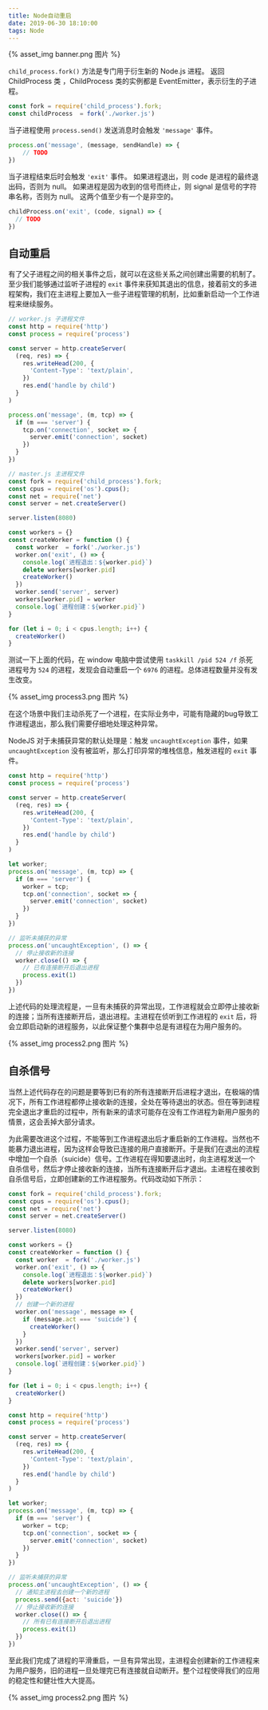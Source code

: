 ```yaml
---
title: Node自动重启
date: 2019-06-30 18:10:00
tags: Node
---
```


{% asset_img banner.png 图片 %}

`child_process.fork()` 方法是专门用于衍生新的 Node.js 进程。 返回 ChildProcess  类  ，ChildProcess 类的实例都是 EventEmitter，表示衍生的子进程。

<!-- more -->

```js
const fork = require('child_process').fork;
const childProcess  = fork('./worker.js')
```

当子进程使用 `process.send()` 发送消息时会触发 `'message'` 事件。

```js
process.on('message', (message, sendHandle) => {
	// TODO
})
```

当子进程结束后时会触发 `'exit'` 事件。 如果进程退出，则 code 是进程的最终退出码，否则为 null。 如果进程是因为收到的信号而终止，则 signal 是信号的字符串名称，否则为 null。 这两个值至少有一个是非空的。

```js
childProcess.on('exit', (code, signal) => {
  // TODO
})
```

## 自动重启

有了父子进程之间的相关事件之后，就可以在这些关系之间创建出需要的机制了。至少我们能够通过监听子进程的 `exit` 事件来获知其退出的信息，接着前文的多进程架构，我们在主进程上要加入一些子进程管理的机制，比如重新启动一个工作进程来继续服务。

```js
// worker.js 子进程文件
const http = require('http')
const process = require('process')

const server = http.createServer(
  (req, res) => {
    res.writeHead(200, {
      'Content-Type': 'text/plain',
    })
    res.end('handle by child')
  }
)

process.on('message', (m, tcp) => {
  if (m === 'server') {
    tcp.on('connection', socket => {
      server.emit('connection', socket)
    })
  }
})
```
```js
// master.js 主进程文件
const fork = require('child_process').fork;
const cpus = require('os').cpus();
const net = require('net')
const server = net.createServer()

server.listen(8080)

const workers = {}
const createWorker = function () {
  const worker  = fork('./worker.js')
  worker.on('exit', () => {
    console.log(`进程退出：${worker.pid}`)
    delete workers[worker.pid]
    createWorker()
  })
  worker.send('server', server)
  workers[worker.pid] = worker
  console.log(`进程创建：${worker.pid}`)
}

for (let i = 0; i < cpus.length; i++) {
  createWorker()
}
```

测试一下上面的代码，在 window 电脑中尝试使用 `taskkill /pid 524 /f` 杀死进程号为 `524` 的进程，发现会自动重启一个 `6976` 的进程。总体进程数量并没有发生改变。

{% asset_img process3.png 图片 %}

在这个场景中我们主动杀死了一个进程，在实际业务中，可能有隐藏的bug导致工作进程退出，那么我们需要仔细地处理这种异常。

NodeJS 对于未捕获异常的默认处理是：触发 `uncaughtException` 事件，如果 `uncaughtException` 没有被监听，那么打印异常的堆栈信息，触发进程的 `exit` 事件。

```js
const http = require('http')
const process = require('process')

const server = http.createServer(
  (req, res) => {
    res.writeHead(200, {
      'Content-Type': 'text/plain',
    })
    res.end('handle by child')
  }
)

let worker;
process.on('message', (m, tcp) => {
  if (m === 'server') {
    worker = tcp;
    tcp.on('connection', socket => {
      server.emit('connection', socket)
    })
  }
})

// 监听未捕获的异常
process.on('uncaughtException', () => {
  // 停止接收新的连接
  worker.close(() => {
    // 已有连接断开后退出进程
    process.exit(1)
  })
})
```

上述代码的处理流程是，一旦有未捕获的异常出现，工作进程就会立即停止接收新的连接；当所有连接断开后，退出进程。主进程在侦听到工作进程的 `exit` 后，将会立即启动新的进程服务，以此保证整个集群中总是有进程在为用户服务的。

{% asset_img process2.png 图片 %}

## 自杀信号

当然上述代码存在的问题是要等到已有的所有连接断开后进程才退出，在极端的情况下，所有工作进程都停止接收新的连接，全处在等待退出的状态。但在等到进程完全退出才重启的过程中，所有新来的请求可能存在没有工作进程为新用户服务的情景，这会丢掉大部分请求。

为此需要改进这个过程，不能等到工作进程退出后才重启新的工作进程。当然也不能暴力退出进程，因为这样会导致已连接的用户直接断开。于是我们在退出的流程中增加一个自杀（suicide）信号。工作进程在得知要退出时，向主进程发送一个自杀信号，然后才停止接收新的连接，当所有连接断开后才退出。主进程在接收到自杀信号后，立即创建新的工作进程服务。代码改动如下所示：

```js
const fork = require('child_process').fork;
const cpus = require('os').cpus();
const net = require('net')
const server = net.createServer()

server.listen(8080)

const workers = {}
const createWorker = function () {
  const worker  = fork('./worker.js')
  worker.on('exit', () => {
    console.log(`进程退出：${worker.pid}`)
    delete workers[worker.pid]
    createWorker()
  })
  // 创建一个新的进程
  worker.on('message', message => {
    if (message.act === 'suicide') {
      createWorker()
    }
  })
  worker.send('server', server)
  workers[worker.pid] = worker
  console.log(`进程创建：${worker.pid}`)
}

for (let i = 0; i < cpus.length; i++) {
  createWorker()
}
```

```js
const http = require('http')
const process = require('process')

const server = http.createServer(
  (req, res) => {
    res.writeHead(200, {
      'Content-Type': 'text/plain',
    })
    res.end('handle by child')
  }
)

let worker;
process.on('message', (m, tcp) => {
  if (m === 'server') {
    worker = tcp;
    tcp.on('connection', socket => {
      server.emit('connection', socket)
    })
  }
})

// 监听未捕获的异常
process.on('uncaughtException', () => {
  // 通知主进程去创建一个新的进程
  process.send({act: 'suicide'})
  // 停止接收新的连接
  worker.close(() => {
    // 所有已有连接断开后退出进程
    process.exit(1)
  })
})
```

至此我们完成了进程的平滑重启，一旦有异常出现，主进程会创建新的工作进程来为用户服务，旧的进程一旦处理完已有连接就自动断开。整个过程使得我们的应用的稳定性和健壮性大大提高。

{% asset_img process2.png 图片 %}
